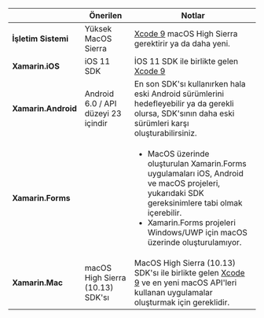 ||Önerilen|Notlar|
|---|---|---|
|**İşletim Sistemi**|Yüksek MacOS Sierra|[Xcode 9](https://developer.apple.com/library/archive/releasenotes/DeveloperTools/RN-Xcode/Chapters/Introduction.html#//apple_ref/doc/uid/TP40001051-CH1-SW876) macOS High Sierra gerektirir ya da daha yeni.|
|**Xamarin.iOS**|iOS 11 SDK|İOS 11 SDK ile birlikte gelen [Xcode 9](https://developer.apple.com/library/archive/releasenotes/DeveloperTools/RN-Xcode/Chapters/Introduction.html#//apple_ref/doc/uid/TP40001051-CH1-SW876)|
|**Xamarin.Android**|Android 6.0 / API düzeyi 23 içindir|En son SDK'sı kullanırken hala eski Android sürümlerini hedefleyebilir ya da gerekli olursa, SDK'sının daha eski sürümleri karşı oluşturabilirsiniz.|
|**Xamarin.Forms**||<ul><li>MacOS üzerinde oluşturulan Xamarin.Forms uygulamaları iOS, Android ve macOS projeleri, yukarıdaki SDK gereksinimlere tabi olmak içerebilir.</li><li>Xamarin.Forms projeleri Windows/UWP için macOS üzerinde oluşturulamıyor.</li></ul>|
|**Xamarin.Mac**|macOS High Sierra (10.13) SDK'sı|MacOS High Sierra (10.13) SDK'sı ile birlikte gelen [Xcode 9](https://developer.apple.com/library/archive/releasenotes/DeveloperTools/RN-Xcode/Chapters/Introduction.html#//apple_ref/doc/uid/TP40001051-CH1-SW876) ve en yeni macOS API'leri kullanan uygulamalar oluşturmak için gereklidir.|
